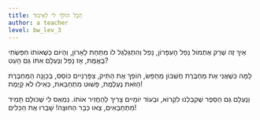 ```yaml
---
title: הַכָּל הוֹלֵךְ לִי לְאִיבּוּד
author: a teacher
level: bw_lev_3
---
```

אֵיךְ זֶה שֶׁרַק אֶתְמוֹל נָפַל הָעִפָּרוֹן,
נָפַל וְהִתְגַּלְגֵּל לוֹ מִתַּחַת לָאָרוֹן,
וְהַיּוֹם כְּשֶׁאוֹתוֹ חִפַּשְׂתִּי בֶּאֱמֶת,
אָז נָפַל וְנֶעְלָם אִתּוֹ גַּם הָעֵט?

לָמָּה כְּשֶׁאֲנִי אֶת מַחְבֶּרֶת חֶשְׁבּוֹן מְחַפֵּשׂ,
הוֹפֵךְ אֶת הַתִּיק, צִפָּרְנַיִים כּוֹסֵס,
בְּכַוָנָה הַמַּחְבֶּרֶת הַזֹּאת נֶעְלֶמֶת,
פָּשׁוּט מִתְחַבֵּאת, כְּאִילוּ לֹא קַיֶּמֶת!

וְנֶעְלָם גַּם הַסֵּפֶר שֶׁקִבַּלְנוּ לִקְרוֹא,
וּבְעוֹד יוֹמַיִים צָרִיךְ לְהַחֲזִיר אוֹתוֹ.
נִמְאַס לִי שֶׁכּוּלָם תָּמִיד מִתְחַבְּאִים,
צְאוּ כְּבָר הַחוּצָה! שָׁבְרוּ אֶת הַכֵּלִים!